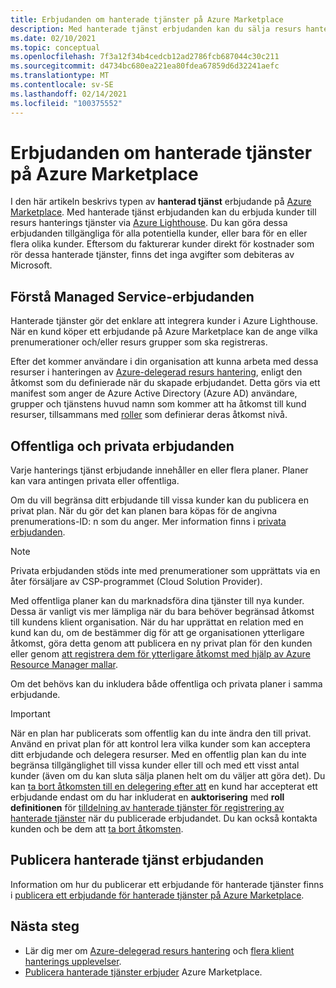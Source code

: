 ```yaml
---
title: Erbjudanden om hanterade tjänster på Azure Marketplace
description: Med hanterade tjänst erbjudanden kan du sälja resurs hanterings erbjudanden till kunder på Azure Marketplace.
ms.date: 02/10/2021
ms.topic: conceptual
ms.openlocfilehash: 7f3a12f34b4cedcb12ad2786fcb687044c30c211
ms.sourcegitcommit: d4734bc680ea221ea80fdea67859d6d32241aefc
ms.translationtype: MT
ms.contentlocale: sv-SE
ms.lasthandoff: 02/14/2021
ms.locfileid: "100375552"
---
```

# <a name="managed-service-offers-in-azure-marketplace"></a>Erbjudanden om hanterade tjänster på Azure Marketplace

I den här artikeln beskrivs typen av **hanterad tjänst** erbjudande på [Azure Marketplace](https://azuremarketplace.microsoft.com). Med hanterade tjänst erbjudanden kan du erbjuda kunder till resurs hanterings tjänster via [Azure Lighthouse](../overview.md). Du kan göra dessa erbjudanden tillgängliga för alla potentiella kunder, eller bara för en eller flera olika kunder. Eftersom du fakturerar kunder direkt för kostnader som rör dessa hanterade tjänster, finns det inga avgifter som debiteras av Microsoft.

## <a name="understand-managed-service-offers"></a>Förstå Managed Service-erbjudanden

Hanterade tjänster gör det enklare att integrera kunder i Azure Lighthouse. När en kund köper ett erbjudande på Azure Marketplace kan de ange vilka prenumerationer och/eller resurs grupper som ska registreras.

Efter det kommer användare i din organisation att kunna arbeta med dessa resurser i hanteringen av [Azure-delegerad resurs hantering](azure-delegated-resource-management.md), enligt den åtkomst som du definierade när du skapade erbjudandet. Detta görs via ett manifest som anger de Azure Active Directory (Azure AD) användare, grupper och tjänstens huvud namn som kommer att ha åtkomst till kund resurser, tillsammans med [roller](tenants-users-roles.md) som definierar deras åtkomst nivå.

## <a name="public-and-private-offers"></a>Offentliga och privata erbjudanden

Varje hanterings tjänst erbjudande innehåller en eller flera planer. Planer kan vara antingen privata eller offentliga.

Om du vill begränsa ditt erbjudande till vissa kunder kan du publicera en privat plan. När du gör det kan planen bara köpas för de angivna prenumerations-ID: n som du anger. Mer information finns i [privata erbjudanden](../../marketplace/private-offers.md).

> [!NOTE]
> Privata erbjudanden stöds inte med prenumerationer som upprättats via en åter försäljare av CSP-programmet (Cloud Solution Provider).

Med offentliga planer kan du marknadsföra dina tjänster till nya kunder. Dessa är vanligt vis mer lämpliga när du bara behöver begränsad åtkomst till kundens klient organisation. När du har upprättat en relation med en kund kan du, om de bestämmer dig för att ge organisationen ytterligare åtkomst, göra detta genom att publicera en ny privat plan för den kunden eller genom [att registrera dem för ytterligare åtkomst med hjälp av Azure Resource Manager mallar](../how-to/onboard-customer.md).

Om det behövs kan du inkludera både offentliga och privata planer i samma erbjudande.

> [!IMPORTANT]
> När en plan har publicerats som offentlig kan du inte ändra den till privat. Använd en privat plan för att kontrol lera vilka kunder som kan acceptera ditt erbjudande och delegera resurser. Med en offentlig plan kan du inte begränsa tillgänglighet till vissa kunder eller till och med ett visst antal kunder (även om du kan sluta sälja planen helt om du väljer att göra det). Du kan [ta bort åtkomsten till en delegering efter att](../how-to/remove-delegation.md) en kund har accepterat ett erbjudande endast om du har inkluderat en **auktorisering** med **roll definitionen** för [tilldelning av hanterade tjänster för registrering av hanterade tjänster](../../role-based-access-control/built-in-roles.md#managed-services-registration-assignment-delete-role) när du publicerade erbjudandet. Du kan också kontakta kunden och be dem att [ta bort åtkomsten](../how-to/view-manage-service-providers.md#add-or-remove-service-provider-offers).

## <a name="publish-managed-service-offers"></a>Publicera hanterade tjänst erbjudanden

Information om hur du publicerar ett erbjudande för hanterade tjänster finns i [publicera ett erbjudande för hanterade tjänster på Azure Marketplace](../how-to/publish-managed-services-offers.md).

## <a name="next-steps"></a>Nästa steg

- Lär dig mer om [Azure-delegerad resurs hantering](azure-delegated-resource-management.md) och [flera klient hanterings upplevelser](cross-tenant-management-experience.md).
- [Publicera hanterade tjänster erbjuder](../how-to/publish-managed-services-offers.md) Azure Marketplace.
